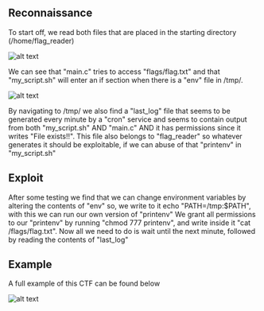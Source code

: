 ## Reconnaissance

To start off, we read both files that are placed in the starting directory (/home/flag_reader) 

![alt text](https://git.fe.up.pt/fsi/fsi2223/l11g03/-/raw/main/imgs/ctfbritish1.PNG "Title")

We can see that "main.c" tries to access "flags/flag.txt" and that "my_script.sh" will enter an if section when there is a "env" file in /tmp/.


![alt text](https://git.fe.up.pt/fsi/fsi2223/l11g03/-/raw/main/imgs/ctfbritish2.PNG "Title")

By navigating to /tmp/ we also find a "last_log" file that seems to be generated every minute by a "cron" service and seems to contain output from both "my_script.sh" AND "main.c" AND it has permissions since it writes "File exists!!". This file also belongs to "flag_reader" so whatever generates it should be exploitable, if we can abuse of that "printenv" in "my_script.sh" 

## Exploit

After some testing we find that we can change environment variables by altering the contents of "env" so, we write to it echo "PATH=/tmp:$PATH", with this we can run our own version of "printenv"
We grant all permissions to our "printenv" by running "chmod 777 printenv", and write inside it "cat /flags/flag.txt".
Now all we need to do is wait until the next minute, followed by reading the contents of "last_log"

## Example

A full example of this CTF can be found below

![alt text](https://git.fe.up.pt/fsi/fsi2223/l11g03/-/raw/main/imgs/ctfbritish3.PNG "Title")
